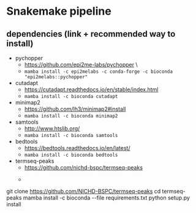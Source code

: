 # Snakemake pipeline
## dependencies (link + recommended way to install)
* pychopper 
  * https://github.com/epi2me-labs/pychopper \
  * `mamba install -c epi2melabs -c conda-forge -c bioconda "epi2melabs::pychopper"`
* cutadapt 
  * https://cutadapt.readthedocs.io/en/stable/index.html
  * `mamba install -c bioconda cutadapt`
* minimap2
  * https://github.com/lh3/minimap2#install
  * `mamba install -c bioconda minimap2`
* samtools
  * http://www.htslib.org/
  * `mamba install -c bioconda samtools`
* bedtools
  * https://bedtools.readthedocs.io/en/latest/
  * `mamba install -c bioconda bedtools`
* termseq-peaks
  * https://github.com/nichd-bspc/termseq-peaks
  *  ```
git clone https://github.com/NICHD-BSPC/termseq-peaks
cd termseq-peaks
mamba install -c bioconda --file requirements.txt
python setup.py install
```
